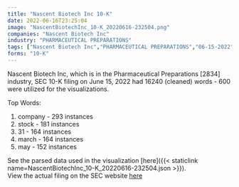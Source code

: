 ```yaml
---
title: "Nascent Biotech Inc 10-K"
date: 2022-06-16T23:25:04
image: "NascentBiotechInc_10-K_20220616-232504.png"
companies: "Nascent Biotech Inc"
industry: "PHARMACEUTICAL PREPARATIONS"
tags: ["Nascent Biotech Inc","PHARMACEUTICAL PREPARATIONS","06-15-2022","10-K"]
forms: "10-K"
---
```

Nascent Biotech Inc, which is in the Pharmaceutical Preparations [2834] industry, SEC 10-K filing on June 15, 2022 had 16240 (cleaned) words - 600 were utilized for the visualizations.

Top Words:
1. company - 293 instances
2. stock - 181 instances
3. 31 - 164 instances
4. march - 164 instances
5. may - 152 instances


See the parsed data used in the visualization [here]({{< staticlink name=NascentBiotechInc_10-K_20220616-232504.json >}}).  
View the actual filing on the SEC website [here](https://www.sec.gov/Archives/edgar/data/1622057/0001477932-22-004396.txt)